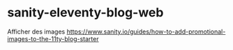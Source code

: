# sanity-eleventy-blog-web


Afficher des images
https://www.sanity.io/guides/how-to-add-promotional-images-to-the-11ty-blog-starter